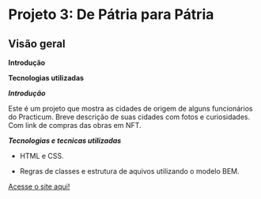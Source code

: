 # Projeto 3: De Pátria para Pátria

## Visão geral

**Introdução** 

**Tecnologias utilizadas** 


***Introdução*** 

  Este é um projeto que mostra as cidades de origem de alguns funcionários do Practicum. Breve descrição de suas cidades com fotos e curiosidades. Com link de compras das obras em NFT.

***Tecnologias e tecnicas utilizadas***  

- HTML e CSS.  

- Regras de classes e estrutura de aquivos utilizando o modelo BEM. 

[Acesse o site aqui!](https://karolinequiteria.github.io/web_project_3_ptbr/)

